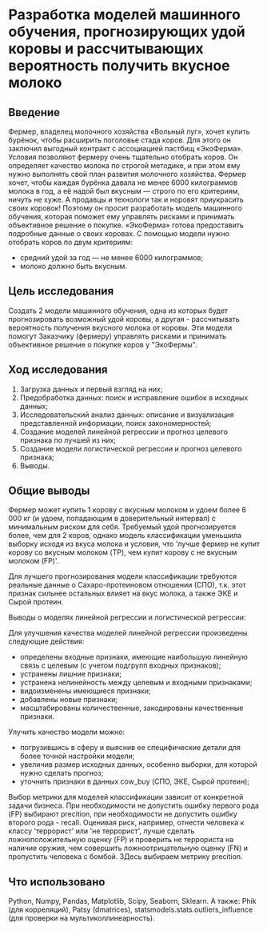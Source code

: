 # Разработка моделей машинного обучения, прогнозирующих удой коровы и рассчитывающих вероятность получить вкусное молоко

## Введение
Фермер, владелец молочного хозяйства «Вольный луг», хочет купить бурёнок, чтобы расширить поголовье стада коров. Для этого он заключил выгодный контракт с ассоциацией пастбищ «ЭкоФерма».
Условия позволяют фермеру очень тщательно отобрать коров. Он определяет качество молока по строгой методике, и при этом ему нужно выполнять свой план развития молочного хозяйства. Фермер хочет, чтобы каждая бурёнка давала не менее 6000 килограммов молока в год, а её надой был вкусным — строго по его критериям, ничуть не хуже. А продавцы и технологи так и норовят приукрасить своих коровок!
Поэтому он просит разработать модель машинного обучения, которая поможет ему управлять рисками и принимать объективное решение о покупке. «ЭкоФерма» готова предоставить подробные данные о своих коровах. 
С помощью модели нужно отобрать коров по двум критериям:
- средний удой за год — не менее 6000 килограммов;
- молоко должно быть вкусным.

## Цель исследования
Создать 2 модели машинного обучения, одна из которых будет прогнозировать возможный удой коровы, а другая - рассчитывать вероятность получения вкусного молока от коровы.
Эти модели помогут Заказчику (фермеру) управлять рисками и принимать объективное решение о покупке коров у "ЭкоФермы".

## Ход исследования
1. Загрузка данных и первый взгляд на них;
2. Предобработка данных: поиск и исправление ошибок в исходных данных;
3. Исследовательский анализ данных: описание и визуализация представленной информации, поиск закономерностей;
4. Создание моделей линейной регрессии и прогноз целевого признака по лучшей из них;
5. Создание модели логистической регрессии и прогноз целевого признака;
6. Выводы.

## Общие выводы
Фермер может купить 1 корову с вкусным молоком и удоем более 6 000 кг (и удоем, попадающим в доверительный интервал) с минимальным риском для себя.
Требуемый удой прогнозируется более, чем для 2 коров, однако модель классификации уменьшила выборку исходя из вкуса молока и условия, что 'лучше фермер не купит корову со вкусным молоком (TP), чем купит корову с не вкусным молоком (FP)'.

Для лучшего прогнозирования модели классификации требуются реальные данные о Сахаро-протеиновом отношении (СПО), т.к. этот признак сильнее остальных влияет на вкус молока, а также ЭКЕ и Сырой протеин.

Выводы о моделях линейной регрессии и логистической регрессии:

Для улучшения качества моделей линейной регрессии произведены следующие действия:
- определены входные признаки, имеющие наибольшую линейную связь с целевым (с учетом подгрупп входных признаков);
- устранены лишние признаки;
- устранена нелинейность между целевым и входными признаками;
- видоизменены имеющиеся признаки;
- добавлены новые признаки;
- масштабированы количественные, закодированы качественные признаки.

Улучить качество модели можно:
- погрузившись в сферу и выяснив ее специфические детали для более точной настройки модели;
- увеличив размер исходных данных, особенно выборки, для которой нужно сделать прогноз;
- уточнить признаки в данных cow_buy (СПО, ЭКЕ, Сырой протеин);

Выбор метрики для моделей классификации зависит от конкретной задачи бизнеса. При необходимости не допустить ошибку первого рода (FP) выбирают precition, при необходимости не допустить ошибку второго рода - recall.
Оценивая риск, например, отнести человека к классу 'террорист' или 'не террорист', лучше сделать ложноположительную оценку (FP) и проверить не террориста на наличие оружия, чем совершить ложноотрицательную оценку (FN) и пропустить человека с бомбой. ЗДесь выбираем метрику precition.

## Что использовано
Python, Numpy, Pandas, Matplotlib, Scipy, Seaborn, Sklearn.
А также: Phik (для корреляций), Patsy (dmatrices), statsmodels.stats.outliers_influence (для проверки на мультиколлинеарность).
